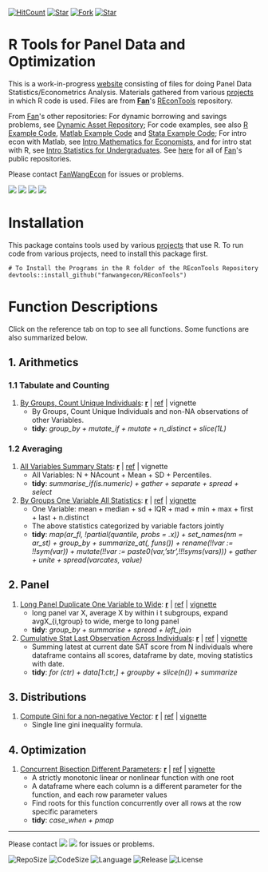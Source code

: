 [![HitCount](http://hits.dwyl.io/fanwangecon/REconTools.svg)](https://github.com/FanWangEcon/REconTools)  [![Star](https://img.shields.io/github/stars/fanwangecon/REconTools?style=social)](https://github.com/FanWangEcon/REconTools/stargazers) [![Fork](https://img.shields.io/github/forks/fanwangecon/REconTools?style=social)](https://github.com/FanWangEcon/REconTools/network/members) [![Star](https://img.shields.io/github/watchers/fanwangecon/REconTools?style=social)](https://github.com/FanWangEcon/REconTools/watchers)

# R Tools for Panel Data and Optimization

This is a work-in-progress [website](https://fanwangecon.github.io/REconTools/) consisting of files for doing Panel Data Statistics/Econometrics Analysis. Materials gathered from various [projects](https://fanwangecon.github.io/research) in which R code is used. Files are from [**Fan**](https://fanwangecon.github.io/)'s [REconTools](https://github.com/FanWangEcon/REconTools) repository.

From [Fan](https://fanwangecon.github.io/)'s other repositories: For dynamic borrowing and savings problems, see [Dynamic Asset Repository](https://fanwangecon.github.io/CodeDynaAsset/); For code examples, see also [R Example Code](https://fanwangecon.github.io/R4Econ/), [Matlab Example Code](https://fanwangecon.github.io/M4Econ/) and [Stata Example Code](https://fanwangecon.github.io/Stata4Econ/); For intro econ with Matlab, see [Intro Mathematics for Economists](https://fanwangecon.github.io/Math4Econ/), and for intro stat with R, see [Intro Statistics for Undergraduates](https://fanwangecon.github.io/Stat4Econ/). See [here](https://github.com/FanWangEcon) for all of [Fan](https://fanwangecon.github.io/)'s public repositories.

Please contact [FanWangEcon](https://fanwangecon.github.io/) for issues or problems.

[![](https://img.shields.io/github/last-commit/fanwangecon/REconTools)](https://github.com/FanWangEcon/REconTools/commits/master) [![](https://img.shields.io/github/commit-activity/m/fanwangecon/REconTools)](https://github.com/FanWangEcon/REconTools/graphs/commit-activity) [![](https://img.shields.io/github/issues/fanwangecon/REconTools)](https://github.com/FanWangEcon/REconTools/issues) [![](https://img.shields.io/github/issues-pr/fanwangecon/REconTools)](https://github.com/FanWangEcon/REconTools/pulls)

# Installation

This package contains tools used by various [projects](https://fanwangecon.github.io/research) that use R. To run code from various projects, need to install this package first.

```
# To Install the Programs in the R folder of the REconTools Repository
devtools::install_github("fanwangecon/REconTools")
```

# Function Descriptions

Click on the reference tab on top to see all functions. Some functions are also summarized below.

## 1. Arithmetics

### 1.1 Tabulate and Counting

1. [By Groups, Count Unique Individuals](https://fanwangecon.github.io/REconTools/reference/ff_summ_count_unique_by_groups.html): [**r**](https://github.com/FanWangEcon/REconTools/blob/master/R/ff_summ_count.R) | [ref](https://fanwangecon.github.io/REconTools/reference/ff_summ_count_unique_by_groups.html) | vignette
    + By Groups, Count Unique Individuals and non-NA observations of other Variables.
    + **tidy**: *group_by + mutate_if + mutate + n_distinct + slice(1L)*

### 1.2 Averaging

1. [All Variables Summary Stats](https://fanwangecon.github.io/REconTools/reference/ff_summ_percentiles.html): [**r**](https://github.com/FanWangEcon/REconTools/blob/master/R/ff_summ_percentiles.R) | [ref](https://fanwangecon.github.io/REconTools/reference/ff_summ_percentiles.html) | vignette
    + All Variables: N + NAcount + Mean + SD + Percentiles.
    + **tidy**: *summarise_if(is.numeric) + gather + separate + spread  + select*
2. [By Groups One Variable All Statistics](https://fanwangecon.github.io/REconTools/reference/ff_summ_bygroup.html): [**r**](https://github.com/FanWangEcon/REconTools/blob/master/R/ff_summ_bygroup.R) | [ref](https://fanwangecon.github.io/REconTools/reference/ff_summ_bygroup.html) | [vignette](https://fanwangecon.github.io/REconTools/articles/fv_summ_bygroup.html)
    + One Variable: mean + median + sd + IQR + mad + min + max + first + last + n.distinct
    + The above statistics categorized by variable factors jointly
    + **tidy**: *map(ar_fl, !partial(quantile, probs = .x)) + set_names(nm = ar_st) + group_by + summarize_at(, funs()) + rename(!!var := !!sym(var)) + mutate(!!var := paste0(var,’str’,!!!syms(vars))) + gather + unite + spread(varcates, value)*

## 2. Panel

1. [Long Panel Duplicate One Variable to Wide](https://fanwangecon.github.io/REconTools/reference/ff_panel_expand_longandwide.html): [**r**](https://github.com/FanWangEcon/REconTools/blob/master/R/ff_panel_expand.R) | [ref](https://fanwangecon.github.io/REconTools/reference/ff_panel_expand_longandwide.html) | [vignette](https://fanwangecon.github.io/REconTools/articles/fv_panel_expand_longandwide.html)
    + long panel var X, average X by within i t subgroups, expand avgX_{i,tgroup} to wide, merge to long panel
    + **tidy**: *group_by + summarise + spread + left_join*
2. [Cumulative Stat Last Observation Across Individuals](https://fanwangecon.github.io/REconTools/reference/ff_panel_cumsum_grouplast.html): [**r**](https://github.com/FanWangEcon/REconTools/blob/master/R/ff_panel_cumsum.R) | [ref](https://fanwangecon.github.io/REconTools/reference/ff_panel_cumsum_grouplast.html) | [vignette](https://fanwangecon.github.io/REconTools/articles/fv_panel_cumsum_grouplast.html)
    + Summing latest at current date SAT score from N individuals where dataframe contains all scores, dataframe by date, moving statistics with date.
    + **tidy**: *for (ctr) + data[1:ctr,] + groupby + slice(n()) + summarize*

## 3. Distributions

1. [Compute Gini for a non-negative Vector](https://fanwangecon.github.io/REconTools/reference/ff_dist_gini_vector_pos.html): [**r**](https://github.com/FanWangEcon/REconTools/blob/master/R/ff_dist_gini.R) | [ref](https://fanwangecon.github.io/REconTools/reference/ff_dist_gini_vector_pos.html) | [vignette](https://fanwangecon.github.io/REconTools/articles/fv_dist_gini_vector_pos.html)
    + Single line gini inequality formula.

## 4. Optimization

1. [Concurrent Bisection Different Parameters](https://fanwangecon.github.io/REconTools/reference/ff_opti_bisect_pmap_multi.html): [**r**](https://github.com/FanWangEcon/REconTools/blob/master/R/ff_opti_bisect.R) | [ref](https://fanwangecon.github.io/REconTools/reference/ff_opti_bisect_pmap_multi.html) | [vignette](https://fanwangecon.github.io/REconTools/articles/fv_opti_bisect_pmap_multi.html)
    + A strictly monotonic linear or nonlinear function with one root
    + A dataframe where each column is a different parameter for the function, and each row parameter values
    + Find roots for this function concurrently over all rows at the row specific parameters
    + **tidy**: *case_when + pmap*

----
Please contact [![](https://img.shields.io/github/followers/fanwangecon?label=FanWangEcon&style=social)](https://github.com/FanWangEcon) [![](https://img.shields.io/twitter/follow/fanwangecon?label=%20&style=social)](https://twitter.com/fanwangecon) for issues or problems.

![RepoSize](https://img.shields.io/github/repo-size/fanwangecon/REconTools)
![CodeSize](https://img.shields.io/github/languages/code-size/fanwangecon/REconTools)
![Language](https://img.shields.io/github/languages/top/fanwangecon/REconTools)
![Release](https://img.shields.io/github/downloads/fanwangecon/REconTools/total)
![License](https://img.shields.io/github/license/fanwangecon/REconTools)
